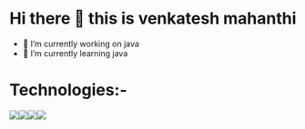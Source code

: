 # Hi there 👋 this is venkatesh mahanthi
- 🔭 I’m currently working on java
- 🌱 I’m currently learning java

# Technologies:-

<img src="https://img.icons8.com/color/50/000000/html-5--v1.png"/><img src="https://img.icons8.com/color/50/000000/linux--v1.png"/><img src="https://img.icons8.com/color/50/000000/c-programming.png"/><img src="https://img.icons8.com/color/50/000000/java-coffee-cup-logo--v1.png"/>
